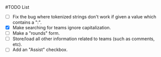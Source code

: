 #TODO List
- [ ] Fix the bug where tokenized strings don't work if given a value which contains a ":".
- [X] Make searching for teams ignore capitalization.
- [ ] Make a "rounds" form.
- [ ] Store/load all other information related to teams (such as comments, etc).
- [ ] Add an "Assist" checkbox.